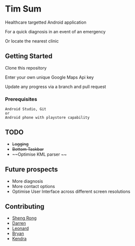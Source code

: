 # Tim Sum

Healthcare targetted Android application

For a quick diagnosis in an event of an emergency

Or locate the nearest clinic 

## Getting Started

Clone this repository 

Enter your own unique Google Maps Api key

Update any progress via a branch and pull request

### Prerequisites

```
Android Studio, Git
or 
Android phone with playstore capability 
```

## TODO

* ~~Logging~~
* ~~Bottom Taskbar~~
* ~~Optimise KML parser ~~

## Future prospects

* More diagnosis 
* More contact options
* Optimise User Interface across different screen resolutions

## Contributing

* [Sheng Rong](https://github.com/tansr7)
* [Darren](https://github.com/zuroh) 
* [Leonard](https://github.com/LeonardisOne)
* [Bryan](https://github.com/orelanthos32) 
* [Kendra](https://github.com/kendralalalaa)
